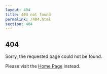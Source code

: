 ```yaml
---
layout: 404
title: 404 not found
permalink: /404.html
section: 404
---
```


## 404

Sorry, the requested page could not be found.

Please visit the [Home Page](/) instead.
